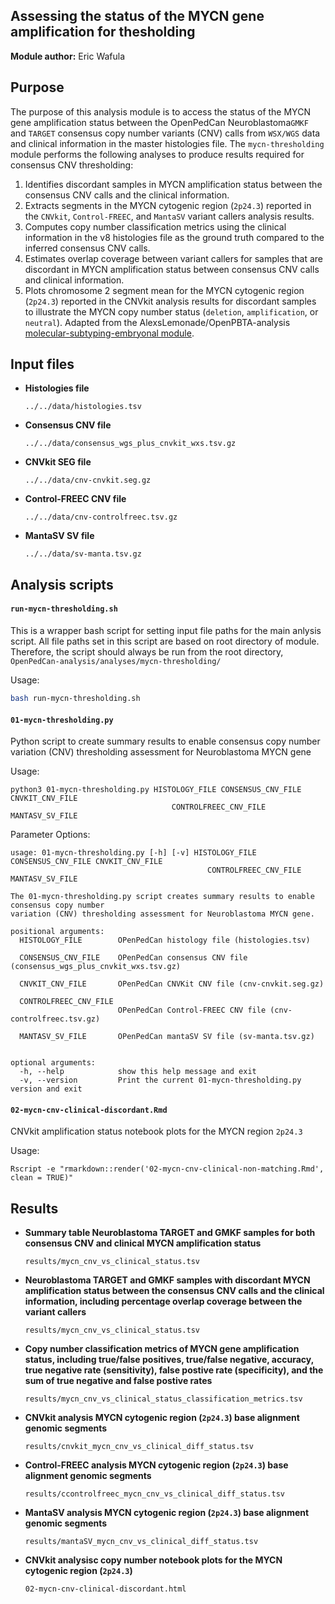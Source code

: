 ## Assessing the status of the MYCN gene amplification for thesholding
**Module author:** Eric Wafula

## Purpose
The purpose of this analysis module is to access the status of the MYCN gene amplification status between the OpenPedCan Neuroblastoma`GMKF` and `TARGET` consensus copy number variants (CNV) calls from `WSX/WGS` data and clinical information in the master histologies file. The `mycn-thresholding` module performs the following analyses to produce results required for consensus CNV thresholding: 
1. Identifies discordant samples in MYCN amplification status between the consensus CNV calls and the clinical information.
2. Extracts segments in the MYCN cytogenic region (`2p24.3`) reported in the `CNVkit`, `Control-FREEC`, and `MantaSV` variant callers analysis results.
3. Computes copy number classification metrics using the clinical information in the v8 histologies file as the ground truth compared to the inferred consensus CNV calls.
4. Estimates overlap coverage between variant callers for samples that are discordant in MYCN amplification status between consensus CNV calls and clinical information.
5. Plots chromosome 2 segment mean for the MYCN cytogenic region (`2p24.3`) reported in the CNVkit analysis results for discordant samples to illustrate the MYCN copy number status (`deletion`, `amplification`, or `neutral`). Adapted from the AlexsLemonade/OpenPBTA-analysis [molecular-subtyping-embryonal module](https://github.com/AlexsLemonade/OpenPBTA-analysis/blob/master/analyses/molecular-subtyping-embryonal/03-clean-c19mc-data.Rmd). 


## Input files
- **Histologies file**

  `../../data/histologies.tsv`

- **Consensus CNV file**

  `../../data/consensus_wgs_plus_cnvkit_wxs.tsv.gz`

- **CNVkit SEG file**

  `../../data/cnv-cnvkit.seg.gz`

- **Control-FREEC CNV file**

  `../../data/cnv-controlfreec.tsv.gz`

- **MantaSV SV file**

  `../../data/sv-manta.tsv.gz`


## Analysis scripts

#### `run-mycn-thresholding.sh`
This is a wrapper bash script for setting input file paths for the main anlysis script. All file paths set in this script are based on root directory of module. Therefore, the script should always be run from the root directory, `OpenPedCan-analysis/analyses/mycn-thresholding/`


Usage:
```bash
bash run-mycn-thresholding.sh
```

#### `01-mycn-thresholding.py`
Python script to create summary results to enable consensus copy number variation (CNV) thresholding assessment for Neuroblastoma MYCN gene

Usage:
```
python3 01-mycn-thresholding.py HISTOLOGY_FILE CONSENSUS_CNV_FILE CNVKIT_CNV_FILE
                                    CONTROLFREEC_CNV_FILE MANTASV_SV_FILE
```

Parameter Options:
```
usage: 01-mycn-thresholding.py [-h] [-v] HISTOLOGY_FILE CONSENSUS_CNV_FILE CNVKIT_CNV_FILE
                                            CONTROLFREEC_CNV_FILE MANTASV_SV_FILE

The 01-mycn-thresholding.py script creates summary results to enable consensus copy number
variation (CNV) thresholding assessment for Neuroblastoma MYCN gene.

positional arguments:
  HISTOLOGY_FILE        OPenPedCan histology file (histologies.tsv)
                        
  CONSENSUS_CNV_FILE    OPenPedCan consensus CNV file (consensus_wgs_plus_cnvkit_wxs.tsv.gz)
                        
  CNVKIT_CNV_FILE       OPenPedCan CNVKit CNV file (cnv-cnvkit.seg.gz)
                        
  CONTROLFREEC_CNV_FILE
                        OPenPedCan Control-FREEC CNV file (cnv-controlfreec.tsv.gz)
                        
  MANTASV_SV_FILE       OPenPedCan mantaSV SV file (sv-manta.tsv.gz)
                        

optional arguments:
  -h, --help            show this help message and exit
  -v, --version         Print the current 01-mycn-thresholding.py version and exit
```

#### `02-mycn-cnv-clinical-discordant.Rmd`
CNVkit amplification status notebook plots for the MYCN region `2p24.3`

Usage:
```
Rscript -e "rmarkdown::render('02-mycn-cnv-clinical-non-matching.Rmd', clean = TRUE)"
```

## Results

- **Summary table Neuroblastoma TARGET and GMKF samples for both consensus CNV and clinical MYCN amplification status**

  `results/mycn_cnv_vs_clinical_status.tsv`

- **Neuroblastoma TARGET and GMKF samples with discordant MYCN amplification status between the consensus CNV calls and the clinical information, including percentage overlap coverage  between the variant callers**

  `results/mycn_cnv_vs_clinical_status.tsv`

- **Copy number classification metrics of MYCN gene amplification status, including true/false positives, true/false negative, accuracy, true negative rate (sensitivity), false postive rate (specificity), and the sum of true negative and false postive rates**

  `results/mycn_cnv_vs_clinical_status_classification_metrics.tsv`

- **CNVkit analysis MYCN cytogenic region (`2p24.3`) base alignment genomic segments**

  `results/cnvkit_mycn_cnv_vs_clinical_diff_status.tsv`

- **Control-FREEC analysis MYCN cytogenic region (`2p24.3`) base alignment genomic segments**

  `results/ccontrolfreec_mycn_cnv_vs_clinical_diff_status.tsv`

- **MantaSV analysis MYCN cytogenic region (`2p24.3`) base alignment genomic segments**

  `results/mantaSV_mycn_cnv_vs_clinical_diff_status.tsv`

- **CNVkit analysisc copy number notebook plots for the MYCN cytogenic region (`2p24.3`)**

  `02-mycn-cnv-clinical-discordant.html`

